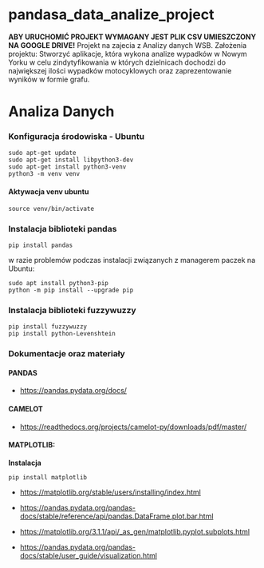 # pandasa_data_analize_project
**ABY URUCHOMIĆ PROJEKT WYMAGANY JEST PLIK CSV UMIESZCZONY NA GOOGLE DRIVE!**
Projekt na zajecia z Analizy danych WSB.
Założenia projektu:
Stworzyć aplikacje, która wykona analize wypadków w Nowym Yorku w celu zindytyfikowania w których dzielnicach dochodzi 
do największej ilości wypadków motocyklowych oraz zaprezentowanie wyników w formie grafu.

# Analiza Danych 

### Konfiguracja środowiska - Ubuntu
````
sudo apt-get update
sudo apt-get install libpython3-dev
sudo apt-get install python3-venv
python3 -m venv venv
````
#### Aktywacja venv ubuntu
````
source venv/bin/activate
````
### Instalacja biblioteki pandas 

````
pip install pandas
````
w razie problemów podczas instalacji związanych z managerem paczek na Ubuntu:
````
sudo apt install python3-pip
python -m pip install --upgrade pip
````

### Instalacja biblioteki fuzzywuzzy

```
pip install fuzzywuzzy
pip install python-Levenshtein
```

### Dokumentacje oraz materiały ###

#### PANDAS
* https://pandas.pydata.org/docs/

#### CAMELOT
* https://readthedocs.org/projects/camelot-py/downloads/pdf/master/

#### MATPLOTLIB:
**Instalacja**
```
pip install matplotlib
```

* https://matplotlib.org/stable/users/installing/index.html

* https://pandas.pydata.org/pandas-docs/stable/reference/api/pandas.DataFrame.plot.bar.html

* https://matplotlib.org/3.1.1/api/_as_gen/matplotlib.pyplot.subplots.html

* https://pandas.pydata.org/pandas-docs/stable/user_guide/visualization.html
